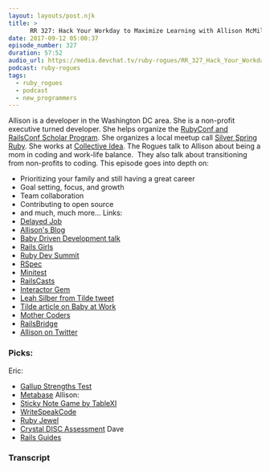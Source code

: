 ```yaml
---
layout: layouts/post.njk
title: >
      RR 327: Hack Your Workday to Maximize Learning with Allison McMillan
date: 2017-09-12 05:00:37
episode_number: 327
duration: 57:52
audio_url: https://media.devchat.tv/ruby-rogues/RR_327_Hack_Your_Workday_to_Maximize_Learning_with_Allison_McMillan.mp3
podcast: ruby-rogues
tags: 
  - ruby_rogues
  - podcast
  - new_programmers
---
```


Allison is a developer in the Washington DC area. She is a non-profit executive turned developer. She helps organize the [RubyConf and RailsConf Scholar Program](http://rubyconf.org/scholarships). She organizes a local meetup call [Silver Spring Ruby](https://www.meetup.com/United-Silver-Spring-Ruby/). She works at [Collective Idea](https://collectiveidea.com/). The Rogues talk to Allison about being a mom in coding and work-life balance. &nbsp;They also talk about transitioning from non-profits to coding. This episode goes into depth on:

- Prioritizing your family and still having a great career
- Goal setting, focus, and growth
- Team collaboration
- Contributing to open source
- and much, much more...
Links:
- [Delayed Job](https://github.com/collectiveidea/delayed_job)
- [Allison's Blog](http://daydreamsinruby.com/)
- [Baby Driven Development talk](https://www.youtube.com/watch?v=nZHTg3Hza1U)
- [Rails Girls](http://railsgirls.com/)
- [Ruby Dev Summit](http://rubydevsummit.com)
- [RSpec](http://rspec.info/)
- [Minitest](https://github.com/seattlerb/minitest)
- [RailsCasts](http://railscasts.com/)
- [Interactor Gem](https://github.com/collectiveidea/interactor)
- [Leah Silber from Tilde tweet](https://twitter.com/wifelette/status/900151009158156288)
- [Tilde article on Baby at Work](https://hackernoon.com/babies-at-work-its-weird-that-it-s-weird-b285b070d456)
- [Mother Coders](http://www.mothercoders.org/)
- [RailsBridge](http://www.railsbridge.org)
- [Allison on Twitter](http://twitter.com/allie_p)

### Picks:
Eric:
- [Gallup Strengths Test](https://www.gallupstrengthscenter.com/Home/en-US/Index/)
- [Metabase](http://www.metabase.com/)
Allison:
- [Sticky Note Game by TableXI](http://www.tablexi.com/developers/xi-to-eye-the-sticky-note-game/)
- [WriteSpeakCode](http://www.writespeakcode.com/)
- [Ruby Jewel](http://www.rubyjewel.com/)
- [Crystal DISC Assessment](https://www.crystalknows.com/)
Dave
- [Rails Guides](http://guides.rubyonrails.org)


### Transcript


